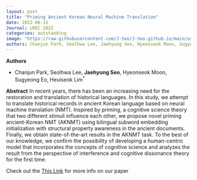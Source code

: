 ```yaml
---
layout: post
title: "Priming Ancient Korean Neural Machine Translation"
date: 2022-06-15
Journal: LREC 2022
categories: outstanding
image: "https://raw.githubusercontent.com/J-Seo/J-Seo.github.io/main/assets/img/lrec2022.png"
authors: Chanjun Park, Seolhwa Lee, Jaehyung Seo, Hyeonseok Moon, Sugyeong Eo, Heuiseok Lim*
---
```

**Authors**
- Chanjun Park, Seolhwa Lee, **Jaehyung Seo**, Hyeonseok Moon, Sugyeong Eo, Heuiseok Lim<sup>*</sup>

**Abstract**
In recent years, there has been an increasing need for the restoration and translation of historical languages. In this study, we attempt to translate historical records in ancient Korean language based on neural machine translation (NMT). Inspired by priming, a cognitive science theory that two different stimuli influence each other, we propose novel priming ancient-Korean NMT (AKNMT) using bilingual subword embedding initialization with structural property awareness in the ancient documents. Finally, we obtain state-of-the-art results in the AKNMT task. To the best of our knowledge, we confirm the possibility of developing a human-centric model that incorporates the concepts of cognitive science and analyzes the result from the perspective of interference and cognitive dissonance theory for the first time.

Check out the [This Link][DOI] for more info on our paper

[DOI]: https://aclanthology.org/2022.lrec-1.3

